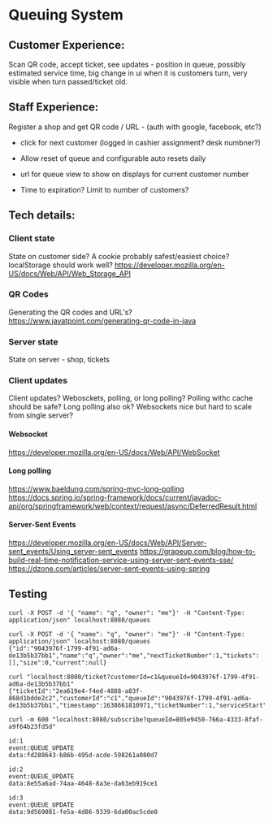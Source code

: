 # Queuing System

## Customer Experience:

Scan QR code,
accept ticket,
see updates - position in queue, possibly estimated service time, big change in ui when it is customers turn, very visible when turn passed/ticket old.


## Staff Experience:

Register a shop and get QR code / URL - (auth with google, facebook, etc?)

- click for next customer (logged in cashier assignment? desk numbner?)

- Allow reset of queue and configurable auto resets daily

- url for queue view to show on displays for current customer number

- Time to expiration? Limit to number of customers?


## Tech details:

### Client state
State on customer side? A cookie probably safest/easiest choice? localStorage should work well?
https://developer.mozilla.org/en-US/docs/Web/API/Web_Storage_API

### QR Codes
Generating the QR codes and URL's?
https://www.javatpoint.com/generating-qr-code-in-java

### Server state
State on server - shop, tickets

### Client updates
Client updates? Webosckets, polling, or long polling? Polling withc cache should be safe? Long polling also ok? Websockets nice but hard to scale from single server?

#### Websocket
https://developer.mozilla.org/en-US/docs/Web/API/WebSocket

#### Long polling
https://www.baeldung.com/spring-mvc-long-polling
https://docs.spring.io/spring-framework/docs/current/javadoc-api/org/springframework/web/context/request/async/DeferredResult.html

#### Server-Sent Events
https://developer.mozilla.org/en-US/docs/Web/API/Server-sent_events/Using_server-sent_events
https://grapeup.com/blog/how-to-build-real-time-notification-service-using-server-sent-events-sse/
https://dzone.com/articles/server-sent-events-using-spring

## Testing

    curl -X POST -d '{ "name": "q", "owner": "me"}' -H "Content-Type: application/json" localhost:8080/queues

    curl -X POST -d '{ "name": "q", "owner": "me"}' -H "Content-Type: application/json" localhost:8080/queues
    {"id":"9043976f-1799-4f91-ad6a-de13b5b37bb1","name":"q","owner":"me","nextTicketNumber":1,"tickets":[],"size":0,"current":null}

    curl "localhost:8080/ticket?customerId=c1&queueId=9043976f-1799-4f91-ad6a-de13b5b37bb1"
    {"ticketId":"2ea619e4-f4ed-4888-a83f-868d1bdde2c2","customerId":"c1","queueId":"9043976f-1799-4f91-ad6a-de13b5b37bb1","timestamp":1638661810971,"ticketNumber":1,"serviceStart":0,"serviceFinished":0}

    curl -m 600 "localhost:8080/subscribe?queueId=805e9450-766a-4333-8faf-a9f64b23fd5d"

    id:1
    event:QUEUE_UPDATE
    data:fd288643-b86b-495d-acde-598261a080d7
    
    id:2
    event:QUEUE_UPDATE
    data:8e55a6ad-74aa-4648-8a3e-da63eb919ce1
    
    id:3
    event:QUEUE_UPDATE
    data:9d569081-fe5a-4d86-9339-6da00ac5cde0
